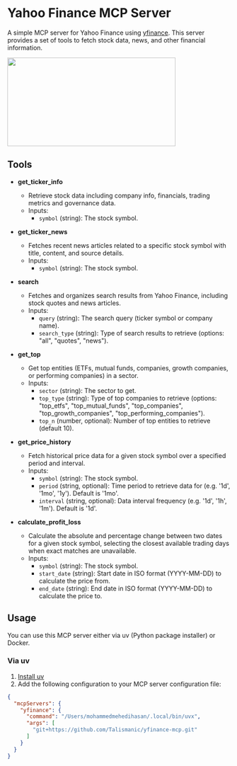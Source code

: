 # Yahoo Finance MCP Server

A simple MCP server for Yahoo Finance using [yfinance](https://github.com/ranaroussi/yfinance). This server provides a set of tools to fetch stock data, news, and other financial information.

<a href="https://glama.ai/mcp/servers/@narumiruna/yfinance-mcp">
  <img width="380" height="200" src="https://glama.ai/mcp/servers/@narumiruna/yfinance-mcp/badge" />
</a>

## Tools

- **get_ticker_info**

  - Retrieve stock data including company info, financials, trading metrics and governance data.
  - Inputs:
    - `symbol` (string): The stock symbol.

- **get_ticker_news**

  - Fetches recent news articles related to a specific stock symbol with title, content, and source details.
  - Inputs:
    - `symbol` (string): The stock symbol.

- **search**

  - Fetches and organizes search results from Yahoo Finance, including stock quotes and news articles.
  - Inputs:
    - `query` (string): The search query (ticker symbol or company name).
    - `search_type` (string): Type of search results to retrieve (options: "all", "quotes", "news").

- **get_top**

  - Get top entities (ETFs, mutual funds, companies, growth companies, or performing companies) in a sector.
  - Inputs:
    - `sector` (string): The sector to get.
    - `top_type` (string): Type of top companies to retrieve (options: "top_etfs", "top_mutual_funds", "top_companies", "top_growth_companies", "top_performing_companies").
    - `top_n` (number, optional): Number of top entities to retrieve (default 10).

- **get_price_history**

  - Fetch historical price data for a given stock symbol over a specified period and interval.
  - Inputs:
    - `symbol` (string): The stock symbol.
    - `period` (string, optional): Time period to retrieve data for (e.g. '1d', '1mo', '1y'). Default is '1mo'.
    - `interval` (string, optional): Data interval frequency (e.g. '1d', '1h', '1m'). Default is '1d'.

- **calculate_profit_loss**

  - Calculate the absolute and percentage change between two dates for a given stock symbol, selecting the closest available trading days when exact matches are unavailable.
  - Inputs:
    - `symbol` (string): The stock symbol.
    - `start_date` (string): Start date in ISO format (YYYY-MM-DD) to calculate the price from.
    - `end_date` (string): End date in ISO format (YYYY-MM-DD) to calculate the price to.

## Usage

You can use this MCP server either via uv (Python package installer) or Docker.

### Via uv

1. [Install uv](https://docs.astral.sh/uv/getting-started/installation/)
2. Add the following configuration to your MCP server configuration file:

```json
{
  "mcpServers": {
    "yfinance": {
      "command": "/Users/mohammedmehedihasan/.local/bin/uvx",
      "args": [
        "git+https://github.com/Talismanic/yfinance-mcp.git"
      ]
    }
  }
}
```
